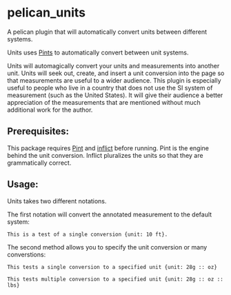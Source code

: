 # pelican_units
A pelican plugin that will automatically convert units between different systems.

Units uses [Pints](https://pint.readthedocs.io/en/stable/) to automatically convert between unit systems.

Units will automagically convert your units and measurements into another unit. Units will seek out, create, and insert a unit conversion into the page so that measurements are useful to a wider audience. This plugin is especially useful to people who live in a country that does not use the SI system of measurement (such as the United States). It will give their audience a better appreciation of the measurements that are mentioned without much additional work for the author.

## Prerequisites: 

This package requires [Pint](https://github.com/hgrecco/pint) and [inflict](https://github.com/jaraco/inflect) before running. Pint is the engine 
behind the unit conversion. Inflict pluralizes the units so that they are grammatically correct.

## Usage:

Units takes two different notations.

The first notation will convert the annotated measurement to the default system:

`This is a test of a single conversion {unit: 10 ft}.`

The second method allows you to specify the unit conversion or many converstions:

`This tests a single conversion to a specified unit {unit: 28g :: oz}`

`This tests multiple conversion to a specified unit {unit: 28g :: oz :: lbs}`
